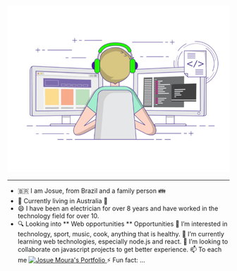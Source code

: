 ![banner](img/35.gif)

---

- 🇧🇷 I am Josue, from Brazil and a family person 👪
- 📌 Currently living in Australia 🐧
- 😄  I have been an electrician for over 8 years and have worked in the technology field for over 10. 
- 🔍 Looking into ** Web opportunities ** Opportunities
👀 I’m interested in technology, sport, music, cook, anything that is healthy.
🌱 I’m currently learning web technologies, especially node.js and react.
💞️ I’m looking to collaborate on javascript projects to get better experience.
📫 To each me <a href="https://josuemour4.github.io" target="_blank" rel="noreferrer"> <img alt="Josue Moura's Portfolio" src="https://img.shields.io/badge/Portfolio-08203A?style=for-the-badge&logo=About.me&logoColor=white" /> </a>
⚡ Fun fact: ...

<!---
josuemour4/josuemour4 is a ✨ special ✨ repository because its `README.md` (this file) appears on your GitHub profile.
You can click the Preview link to take a look at your changes.
--->

